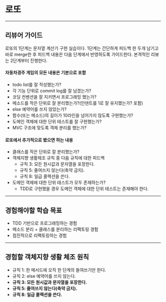# 로또

---
## 리뷰어 가이드
로또의 1단계는 문자열 계산기 구현 실습이다.
1단계는 간단하게 피드백 한 두개 남기고 바로 merge한 후 피드백 내용은 다음 단계에서 반영하도록 가이드한다.
본격적인 리뷰는 2단계부터 진행한다.

#### 자동차경주 게임의 모든 내용은 기본으로 포함
* todo list를 잘 작성했는가?
* 각 기능 단위로 commit log를 잘 남겼는가?
* 코딩 컨벤션을 잘 지키면서 프로그래밍 했는가?
* 메소드를 작은 단위로 잘 분리했는가?(인덴트를 1로 잘 유지했는가? 포함)
* else 예약어를 쓰지 않았는가?
* 함수(또는 메소드)의 길이가 10라인을 넘어가지 않도록 구현했는가?
* 도메인 객체에 대한 단위 테스트를 잘 구현했는가?
* MVC 구조에 맞도록 객체 분리를 했는가?

#### 로또에서 추가적으로 봤으면 하는 내용
* 클래스를 작은 단위로 잘 분리했는가?
* 객체지향 생활체조 규칙 중 다음 규칙에 대한 피드백
  * 규칙 3: 모든 원시값과 문자열을 포장한다.
  * 규칙 5: 줄여쓰지 않는다(축약 금지).
  * 규칙 8: 일급 콜렉션을 쓴다.
* 도메인 객체에 대한 단위 테스트가 모두 존재하는가? 
  * TDD로 구현했을 경우 도메인 객체에 대한 단위 테스트는 존재해야 한다.

---
## 경험해야할 학습 목표
* TDD 기반으로 프로그래밍하는 경험
* 메소드 분리 + 클래스를 분리하는 리팩토링 경험
* 점진적으로 리팩토링하는 경험

---
## 경험할 객체지향 생활 체조 원칙
* 규칙 1: 한 메서드에 오직 한 단계의 들여쓰기만 한다.
* 규칙 2: else 예약어를 쓰지 않는다.
* **규칙 3: 모든 원시값과 문자열을 포장한다.**
* **규칙 5: 줄여쓰지 않는다(축약 금지).**
* **규칙 8: 일급 콜렉션을 쓴다.**